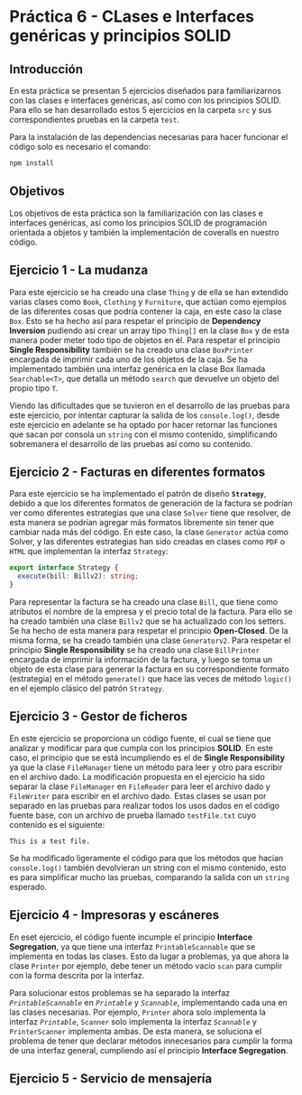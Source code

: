 # Práctica 6 - CLases e Interfaces genéricas y principios SOLID

## Introducción

En esta práctica se presentan 5 ejercicios diseñados para familiarizarnos con las clases e interfaces genéricas, así como con los principios SOLID. Para ello se han desarrollado estos 5 ejercicios en la carpeta `src` y sus correspondientes pruebas en la carpeta `test`. 

Para la instalación de las dependencias necesarias para hacer funcionar el código solo es necesario el comando:

```bash
npm install
```

## Objetivos

Los objetivos de esta práctica son la familiarización con las clases e interfaces genéricas, así como los principios SOLID de programación orientada a objetos y también la implementación de coveralls en nuestro código. 

## Ejercicio 1 - La mudanza

Para este ejercicio se ha creado una clase `Thing` y de ella se han extendido varias clases como `Book`, `Clothing` y `Furniture`, que actúan como ejemplos de las diferentes cosas que podría contener la caja, en este caso la clase `Box`. Esto se ha hecho así para respetar el principio de **Dependency Inversion** pudiendo así crear un array tipo `Thing[]` en la clase `Box` y de esta manera poder meter todo tipo de objetos en él. Para respetar el principio **Single Responsibility** también se ha creado una clase `BoxPrinter` encargada de imprimir cada uno de los objetos de la caja. Se ha implementado también una interfaz genérica en la clase Box llamada `Searchable<T>`, que detalla un método `search` que devuelve un objeto del propio tipo `T`.

Viendo las dificultades que se tuvieron en el desarrollo de las pruebas para este ejercicio, por intentar capturar la salida de los `console.log()`, desde este ejercicio en adelante se ha optado por hacer retornar las funciones que sacan por consola un `string` con el mismo contenido, simplificando sobremanera el desarrollo de las pruebas así como su contenido.

## Ejercicio 2 - Facturas en diferentes formatos

Para este ejercicio se ha implementado el patrón de diseño **`Strategy`**, debido a que los diferentes formatos de generación de la factura se podrían ver como diferentes estrategias que una clase `Solver` tiene que resolver, de esta manera se podrían agregar más formatos libremente sin tener que cambiar nada más del código. En este caso, la clase `Generator` actúa como Solver, y las diferentes estrategias han sido creadas en clases como `PDF` o `HTML` que implementan la interfaz `Strategy`:

```typescript
export interface Strategy {
  execute(bill: Billv2): string;
}
```

Para representar la factura se ha creado una clase `Bill`, que tiene como atributos el nombre de la empresa y el precio total de la factura. Para ello se ha creado también una clase `Billv2` que se ha actualizado con los setters. Se ha hecho de esta manera para respetar el principio **Open-Closed**. De la misma forma, se ha creado también una clase `Generatorv2`. Para respetar el principio **Single Responsibility** se ha creado una clase `BillPrinter` encargada de imprimir la información de la factura, y luego se toma un objeto de esta clase para generar la factura en su correspondiente formato (estrategia) en el método `generate()` que hace las veces de método `logic()` en el ejemplo clásico del patrón `Strategy`.

## Ejercicio 3 - Gestor de ficheros

En este ejercicio se proporciona un código fuente, el cual se tiene que analizar y modificar para que cumpla con los principios **SOLID**. En este caso, el principio que se está incumpliendo es el de **Single Responsibility** ya que la clase `FileManager` tiene un método para leer y otro para escribir en el archivo dado. La modificación propuesta en el ejercicio ha sido separar la clase `FileManager` en `FileReader` para leer el archivo dado y `FileWriter` para escribir en el archivo dado. Estas clases se usan por separado en las pruebas para realizar todos los usos dados en el código fuente base, con un archivo de prueba llamado `testFile.txt` cuyo contenido es el siguiente:

```plaintext
This is a test file.
```

Se ha modificado ligeramente el código para que los métodos que hacían `console.log()` también devolvieran un string con el mismo contenido, esto es para simplificar mucho las pruebas, comparando la salida con un `string` esperado.

## Ejercicio 4 - Impresoras y escáneres

En eset ejercicio, el código fuente incumple el principio **Interface Segregation**, ya que tiene una interfaz `PrintableScannable` que se implementa en todas las clases. Esto da lugar a problemas, ya que ahora la clase `Printer` por ejemplo, debe tener un método vacío `scan` para cumplir con la forma descrita por la interfaz.

Para solucionar estos problemas se ha separado la interfaz *`PrintableScannable`* en *`Printable`* y *`Scannable`*, implementando cada una en las clases necesarias. Por ejemplo, `Printer` ahora solo implementa la interfaz *`Printable`*, `Scanner` solo implementa la interfaz *`Scannable`* y `PrinterScanner` implementa ambas. De esta manera, se soluciona el problema de tener que declarar métodos innecesarios para cumplir la forma de una interfaz general, cumpliendo así el principio **Interface Segregation**.

## Ejercicio 5 - Servicio de mensajería
